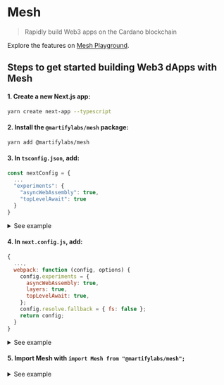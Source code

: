 # Mesh

> Rapidly build Web3 apps on the Cardano blockchain

Explore the features on [Mesh Playground](https://mesh.martify.io/).

## Steps to get started building Web3 dApps with Mesh

#### 1. Create a new Next.js app:
```sh
yarn create next-app --typescript
```

#### 2. Install the `@martifylabs/mesh` package:
```sh
yarn add @martifylabs/mesh
```

#### 3. In `tsconfig.json`, add:
```js
const nextConfig = {
  ...
  "experiments": {
    "asyncWebAssembly": true,
    "topLevelAwait": true
  }
}
```

<details><summary>See example</summary>
<p>

Example of `tsconfig.json`:
```js
{
  "compilerOptions": {
    "target": "es5",
    "lib": ["dom", "dom.iterable", "esnext"],
    "allowJs": true,
    "skipLibCheck": true,
    "strict": true,
    "forceConsistentCasingInFileNames": true,
    "noEmit": true,
    "esModuleInterop": true,
    "module": "esnext",
    "moduleResolution": "node",
    "resolveJsonModule": true,
    "isolatedModules": true,
    "jsx": "preserve",
    "incremental": true
  },
  "include": ["next-env.d.ts", "**/*.ts", "**/*.tsx"],
  "exclude": ["node_modules"],
  "experiments": {
    "asyncWebAssembly": true,
    "topLevelAwait": true
  },
}
```
</p>
</details>

#### 4. In `next.config.js`, add:
```js
{
  ...,
  webpack: function (config, options) {
    config.experiments = {
      asyncWebAssembly: true,
      layers: true,
      topLevelAwait: true,
    };
    config.resolve.fallback = { fs: false };
    return config;
  }
}
```

<details><summary>See example</summary>
<p>

Example of `next.config.js`:
```js
/** @type {import('next').NextConfig} */
const nextConfig = {
  reactStrictMode: true,
  swcMinify: true,
  webpack: function (config, options) {
    config.experiments = {
      asyncWebAssembly: true,
      layers: true,
      topLevelAwait: true,
    };
    config.resolve.fallback = { fs: false };
    return config;
  },
};

module.exports = nextConfig;

```
</p>
</details>

#### 5. Import Mesh with `import Mesh from "@martifylabs/mesh";`

<details><summary>See example</summary>
<p>

Replace `pages/index.tsx` with:
```js
import { useState } from "react";
import type { NextPage } from "next";
import Mesh from "@martifylabs/mesh";

const Home: NextPage = () => {
  const [assets, setAssets] = useState<null | any>(null);

  async function connectWallet(walletName: string) {
    let connected = await Mesh.wallet.enable({ walletName: walletName });
    const _assets = await Mesh.wallet.getAssets({});
    setAssets(_assets);
  }

  return (
    <div>
      <button type="button" onClick={() => connectWallet("ccvault")}>
        Connect Wallet
      </button>
      <pre>
        <code className="language-js">{JSON.stringify(assets, null, 2)}</code>
      </pre>
    </div>
  );
};

export default Home;
```

Start the server:
```sh
yarn run dev
```

Need more examples? Check the [demo](https://github.com/MartifyLabs/mesh/tree/main/demo).
</p>
</details>
